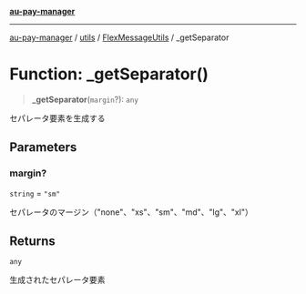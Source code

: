 [**au-pay-manager**](../../../../README.md)

***

[au-pay-manager](../../../../README.md) / [utils](../../../README.md) / [FlexMessageUtils](../README.md) / \_getSeparator

# Function: \_getSeparator()

> **\_getSeparator**(`margin`?): `any`

セパレータ要素を生成する

## Parameters

### margin?

`string` = `"sm"`

セパレータのマージン（"none"、"xs"、"sm"、"md"、"lg"、"xl"）

## Returns

`any`

生成されたセパレータ要素

